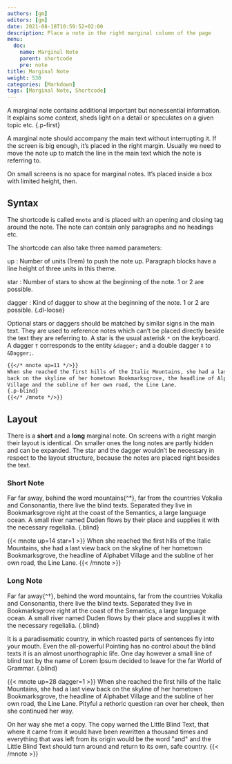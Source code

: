 ```yaml
---
authors: [gm]
editors: [gm]
date: 2021-08-18T10:59:52+02:00
description: Place a note in the right marginal column of the page
menu:
  doc:
    name: Marginal Note
    parent: shortcode
    pre: note
title: Marginal Note
weight: 530
categories: [Markdown]
tags: [Marginal Note, Shortcode]
---
```


A marginal note contains additional important but nonessential information. It explains some context, sheds light on a detail or speculates on a given topic etc.
{.p-first} <!--more-->

A marginal note should accompany the main text without interrupting it. If the screen is big enough, it’s placed in the right margin. Usually we need to move the note up to match the line in the main text which the note is referring to.

On small screens is no space for marginal notes. It’s placed inside a box with limited height, then.

## Syntax

The shortcode is called `mnote` and is placed with an opening and closing tag around the note. The note can contain only paragraphs and no headings etc.

The shortcode can also take three named parameters:

up
: Number of units (1rem) to push the note up. Paragraph blocks have a line height of three units in this theme.

star
: Number of stars to show at the beginning of the note. 1 or 2 are possible.

dagger
: Kind of dagger to show at the beginning of the note. 1 or 2 are possible.
{.dl-loose}

Optional stars or daggers should be matched by similar signs in the main text. They are used to reference notes which can’t be placed directly beside the text they are referring to. A star is the usual asterisk `*` on the keyboard. A dagger `†` corresponds to the entity `&dagger;` and a double dagger `‡` to `&Dagger;`.

```md
{{</* mnote up=11 */>}}
When she reached the first hills of the Italic Mountains, she had a last view 
back on the skyline of her hometown Bookmarksgrove, the headline of Alphabet 
Village and the subline of her own road, the Line Lane. 
{.p-blind}
{{</* /mnote */>}}
```

## Layout

There is a **short** and a **long** marginal note. On screens with a right margin their layout is identical. On smaller ones the long notes are partly hidden and can be expanded. The star and the dagger wouldn’t be necessary in respect to the layout structure, because the notes are placed right besides the text.

### Short Note

Far far away, behind the word mountains{^\*}, far from the countries Vokalia and Consonantia, there live the blind texts. Separated they live in Bookmarksgrove right at the coast of the Semantics, a large language ocean. A small river named Duden flows by their place and supplies it with the necessary regelialia.
{.blind}

{{< mnote up=14 star=1 >}}
When she reached the first hills of the Italic Mountains, she had a last view back on the skyline of her hometown Bookmarksgrove, the headline of Alphabet Village and the subline of her own road, the Line Lane.
{{< /mnote >}}

### Long Note

Far far away{^&dagger;}, behind the word mountains, far from the countries Vokalia and Consonantia, there live the blind texts. Separated they live in Bookmarksgrove right at the coast of the Semantics, a large language ocean. A small river named Duden flows by their place and supplies it with the necessary regelialia.
{.blind}

It is a paradisematic country, in which roasted parts of sentences fly into your mouth. Even the all-powerful Pointing has no control about the blind texts it is an almost unorthographic life. One day however a small line of blind text by the name of Lorem Ipsum decided to leave for the far World of Grammar.
{.blind}

{{< mnote up=28 dagger=1 >}}
When she reached the first hills of the Italic Mountains, she had a last view back on the skyline of her hometown Bookmarksgrove, the headline of Alphabet Village and the subline of her own road, the Line Lane. Pityful a rethoric question ran over her cheek, then she continued her way.

On her way she met a copy. The copy warned the Little Blind Text, that where it came from it would have been rewritten a thousand times and everything that was left from its origin would be the word "and" and the Little Blind Text should turn around and return to its own, safe country.
{{< /mnote >}}
